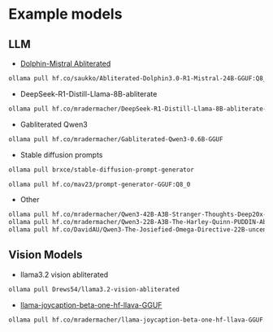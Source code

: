 # Example models

## LLM

- [Dolphin-Mistral Abliterated](https://huggingface.co/saukko/Abliterated-Dolphin3.0-R1-Mistral-24B-GGUF)

```bash
ollama pull hf.co/saukko/Abliterated-Dolphin3.0-R1-Mistral-24B-GGUF:Q8_0
```

- DeepSeek-R1-Distill-Llama-8B-abliterate

```bash
ollama pull hf.co/mradermacher/DeepSeek-R1-Distill-Llama-8B-abliterate-GGUF:Q8_0
```

- Gabliterated Qwen3

```bash
ollama pull hf.co/mradermacher/Gabliterated-Qwen3-0.6B-GGUF
```

- Stable diffusion prompts

```bash
ollama pull brxce/stable-diffusion-prompt-generator
```

```bash
ollama pull hf.co/mav23/prompt-generator-GGUF:Q8_0
```

- Other

```bash
ollama pull hf.co/mradermacher/Qwen3-42B-A3B-Stranger-Thoughts-Deep20x-Abliterated-Uncensored-GGUF:Q8_0
ollama pull hf.co/mradermacher/Qwen3-22B-A3B-The-Harley-Quinn-PUDDIN-Abliterated-Uncensored-GGUF:Q8_0
ollama pull hf.co/DavidAU/Qwen3-The-Josiefied-Omega-Directive-22B-uncensored-abliterated-GGUF:Q8_0

``` 

## Vision Models

- llama3.2 vision abliterated

```bash
ollama pull Drews54/llama3.2-vision-abliterated
```

- [llama-joycaption-beta-one-hf-llava-GGUF](https://huggingface.co/mradermacher/llama-joycaption-beta-one-hf-llava-GGUF)

```bash
ollama pull hf.co/mradermacher/llama-joycaption-beta-one-hf-llava-GGUF:Q8_0
```

